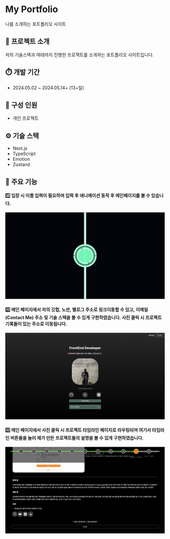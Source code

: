# My Portfolio

나를 소개하는 포트폴리오 사이트

## 🙇 프로젝트 소개

저의 기술스택과 여태까지 진행한 프로젝트를 소개하는 포트폴리오 사이트입니다.

## ⏱️ 개발 기간

- 2024.05.02 ~ 2024.05.14+ (13+일)

## 👨 구성 인원

- 개인 프로젝트

## ⚙️ 기술 스택

- Next.js
- TypeScript
- Emotion
- Zustand

## 📍 주요 기능

#### 1️⃣ 입장 시 이름 입력이 필요하며 입력 후 애니메이션 동작 후 메인페이지를 볼 수 있습니다.

<img src="src/app/assets/projectImages/myPortfolio/image5.png" />

#### 2️⃣ 메인 페이지에서 저의 깃헙, 노션, 벨로그 주소로 링크이동할 수 있고, 이메일(Contact Me) 주소 및 기술 스택을 볼 수 있게 구현하였습니다. 사진 클릭 시 프로젝트 기록들이 있는 주소로 이동됩니다.

<img src="src/app/assets/projectImages/myPortfolio/image1.png" />

#### 3️⃣ 메인 페이지에서 사진 클릭 시 프로젝트 타임라인 페이지로 라우팅되며 여기서 타임라인 버튼들을 눌러 제가 만든 프로젝트들의 설명을 볼 수 있게 구현하였습니다.

<img src="src/app/assets/projectImages/myPortfolio/image7.png" />
